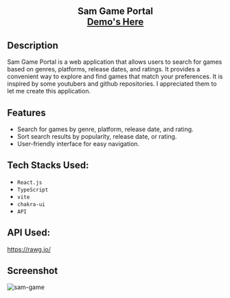 <h2 align="center">
  Sam Game Portal<br/>
  <a href="https://sam-game-portal.vercel.app/" target="_blank">Demo's Here</a>
</h2>

## Description

Sam Game Portal is a web application that allows users to search for games based on genres, platforms, release dates, and ratings. It provides a convenient way to explore and find games that match your preferences.
It is inspired by some youtubers and github repositories. I appreciated them to let me create this application.

## Features
- Search for games by genre, platform, release date, and rating.
- Sort search results by popularity, release date, or rating.
- User-friendly interface for easy navigation.

## Tech Stacks Used:

- `React.js`
- `TypeScript`
- `vite`
- `chakra-ui`
- `API`

## API Used:

https://rawg.io/


## Screenshot

![sam-game](https://github.com/Sam-mx/Game-Portal/assets/146705452/44b31533-1ee7-4972-a3fa-c7865e0dc1ef)




